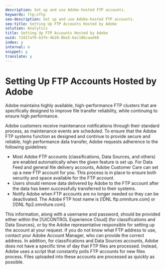 ```yaml
---
description: Set up and use Adobe-hosted FTP accounts.
keywords: ftp;sftp
seo-description: Set up and use Adobe-hosted FTP accounts.
seo-title: Setting Up FTP Accounts Hosted by Adobe
solution: Analytics
title: Setting Up FTP Accounts Hosted by Adobe
uuid: 72d17af6-b3fe-4b28-8ba5-6ac10bcaad48
index: y
internal: n
snippet: y
translate: y
---
```


# Setting Up FTP Accounts Hosted by Adobe

Adobe maintains highly available, high-performance FTP clusters that are specifically designed to improve file transfer reliability, while continuing to ensure high performance. 

Adobe customers receive maintenance notifications through their standard process, as maintenance events are scheduled. To ensure that the Adobe FTP systems function as designed and continue to provide secure and reliable, high performance data transfer, Adobe requests adherence to the following guidelines: 

* Most Adobe FTP accounts (classifications, Data Sources, and others) are enabled automatically when the given feature is set up. For Data Feed and general file delivery accounts, Adobe Customer Care can set up a new FTP account for you. This process is in place to ensure both security and space available for the FTP account.
* Users should remove data delivered by Adobe to the FTP account after the data has been successfully transferred to their systems.
* Notify Adobe when FTP accounts are no longer needed so they can be deactivated.
The Adobe FTP host name is [!DNL  ftp.omniture.com] or [!DNL  ftp2.omniture.com]. 

This information, along with a username and password, should be provided either within the [!UICONTROL  Experience Cloud] (for classifications and Data Sources), or by the Adobe representative responsible for setting up the account at your request. If you do not know what FTP address to use, contact your Adobe Account Manager, who can provide the correct address. In addition, for classifications and Data Sources accounts, Adobe does not have a specific time of day that FTP files are processed. Instead, Adobe uses a script that constantly polls FTP accounts for new files process. Files uploaded into these accounts are processed as quickly as possible. 
